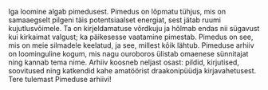 Iga loomine algab pimedusest. Pimedus on lõpmatu tühjus, mis on samaaegselt pilgeni täis potentsiaalset energiat, sest jätab ruumi kujutlusvõimele. Ta on kirjeldamatuse võrdkuju ja hõlmab endas nii sügavust kui kirkaimat valgust; ka päikesesse vaatamine pimestab. Pimedus on see, mis on meie silmadele keelatud, ja see, millest kõik lähtub. Pimeduse arhiiv on loominguline kogum, mis nagu ouroboros ülistab omaenese sünnitajat ning kannab tema nime. Arhiiv koosneb neljast osast: pildid, kirjutised, soovitused ning katkendid kahe amatöörist draakonipüüdja kirjavahetusest.  
Tere tulemast Pimeduse arhiivi!  